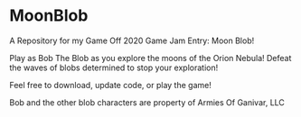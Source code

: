 # MoonBlob
A Repository for my Game Off 2020 Game Jam Entry: Moon Blob!

Play as Bob The Blob as you explore the moons of the Orion Nebula! Defeat the waves of blobs determined to stop your exploration!

Feel free to download, update code, or play the game! 

Bob and the other blob characters are property of Armies Of Ganivar, LLC
